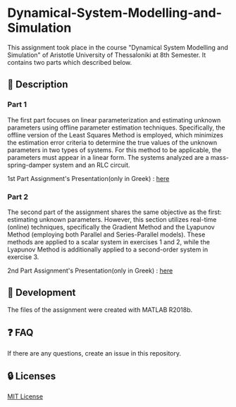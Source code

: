 # Dynamical-System-Modelling-and-Simulation
This assignment took place in the course "Dynamical System Modelling and Simulation" of Aristotle University of Thessaloniki at 8th Semester. It contains two parts which described below.

## :ledger: Description 
### Part 1
The first part focuses on linear parameterization and estimating unknown parameters using offline parameter estimation techniques. Specifically, the offline version of the Least Squares Method is employed, which minimizes the estimation error criteria to determine the true values of the unknown parameters in two types of systems. For this method to be applicable, the parameters must appear in a linear form. The systems analyzed are a mass-spring-damper system and an RLC circuit.

1st Part Assignment's Presentation(only in Greek) : [here](Part1/1%20η%20εργασία%20Προσομοίωση%20και%20Μοντελοποίηση%20Δυναμικών%20Συστυμάτων%202022.pdf)

### Part 2
The second part of the assignment shares the same objective as the first: estimating unknown parameters. However, this section utilizes real-time (online) techniques, specifically the Gradient Method and the Lyapunov Method (employing both Parallel and Series-Parallel models). These methods are applied to a scalar system in exercises 1 and 2, while the Lyapunov Method is additionally applied to a second-order system in exercise 3.

2nd Part Assignment's Presentation(only in Greek) : [here](Part2/2%20η%20εργασία%20Προσομοίωση%20και%20Μοντελοποίηση%20Δυναμικών%20Συστυμάτων%202022.pdf)

##  :wrench: Development
The files of the assignment were created with MATLAB R2018b.

## :question: FAQ
If there are any questions, create an issue in this repository.

##  :lock: Licenses
[MIT License](LICENSE)
